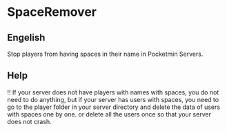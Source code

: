 # SpaceRemover
<h2>Engelish</h2>

<p>
Stop players from having spaces in their name in Pocketmin Servers.
</p>

<h2>Help</h2>

<p>
‼ If your server does not have players with names with spaces, you do not need to do anything, but if your server has users with spaces, you need to go to the player folder in your server directory and delete the data of users with spaces one by one. or delete all the users once so that your server does not crash.
</p>
